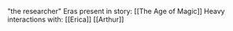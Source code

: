 "the researcher"
Eras present in story:
[[The Age of Magic]]
Heavy interactions with:
[[Erica]]
[[Arthur]]
